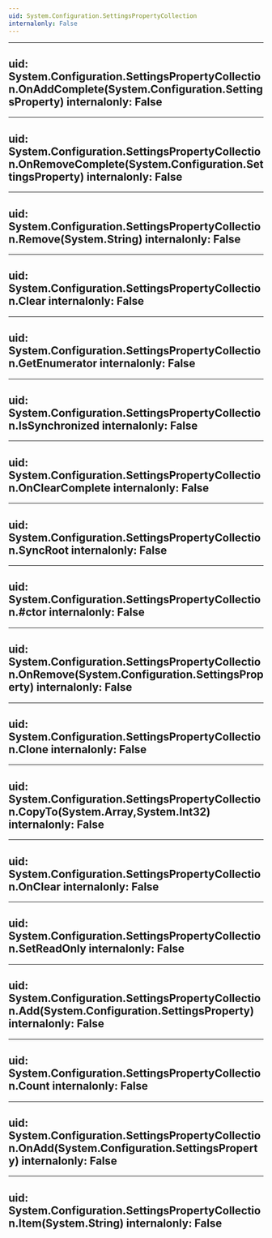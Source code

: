 ```yaml
---
uid: System.Configuration.SettingsPropertyCollection
internalonly: False
---
```


---
uid: System.Configuration.SettingsPropertyCollection.OnAddComplete(System.Configuration.SettingsProperty)
internalonly: False
---

---
uid: System.Configuration.SettingsPropertyCollection.OnRemoveComplete(System.Configuration.SettingsProperty)
internalonly: False
---

---
uid: System.Configuration.SettingsPropertyCollection.Remove(System.String)
internalonly: False
---

---
uid: System.Configuration.SettingsPropertyCollection.Clear
internalonly: False
---

---
uid: System.Configuration.SettingsPropertyCollection.GetEnumerator
internalonly: False
---

---
uid: System.Configuration.SettingsPropertyCollection.IsSynchronized
internalonly: False
---

---
uid: System.Configuration.SettingsPropertyCollection.OnClearComplete
internalonly: False
---

---
uid: System.Configuration.SettingsPropertyCollection.SyncRoot
internalonly: False
---

---
uid: System.Configuration.SettingsPropertyCollection.#ctor
internalonly: False
---

---
uid: System.Configuration.SettingsPropertyCollection.OnRemove(System.Configuration.SettingsProperty)
internalonly: False
---

---
uid: System.Configuration.SettingsPropertyCollection.Clone
internalonly: False
---

---
uid: System.Configuration.SettingsPropertyCollection.CopyTo(System.Array,System.Int32)
internalonly: False
---

---
uid: System.Configuration.SettingsPropertyCollection.OnClear
internalonly: False
---

---
uid: System.Configuration.SettingsPropertyCollection.SetReadOnly
internalonly: False
---

---
uid: System.Configuration.SettingsPropertyCollection.Add(System.Configuration.SettingsProperty)
internalonly: False
---

---
uid: System.Configuration.SettingsPropertyCollection.Count
internalonly: False
---

---
uid: System.Configuration.SettingsPropertyCollection.OnAdd(System.Configuration.SettingsProperty)
internalonly: False
---

---
uid: System.Configuration.SettingsPropertyCollection.Item(System.String)
internalonly: False
---
